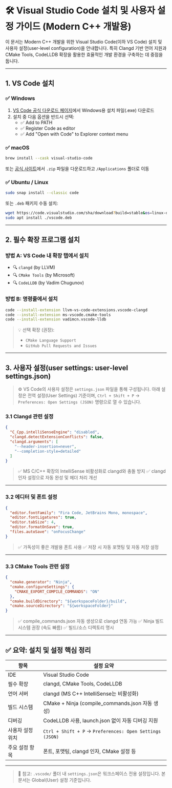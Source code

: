 # 🛠️ Visual Studio Code 설치 및 사용자 설정 가이드 (Modern C++ 개발용)

이 문서는 Modern C++ 개발을 위한 Visual Studio Code(이하 VS Code) 설치 및 사용자 설정(user-level configuration)을 안내합니다. 특히 Clangd 기반 언어 지원과 CMake Tools, CodeLLDB 확장을 활용한 효율적인 개발 환경을 구축하는 데 중점을 둡니다.

---

## 1. VS Code 설치

### ✅ Windows

1. [VS Code 공식 다운로드 페이지](https://code.visualstudio.com/)에서 Windows용 설치 파일(.exe) 다운로드
2. 설치 중 다음 옵션을 반드시 선택:
   - ✅ Add to PATH
   - ✅ Register Code as editor
   - ✅ Add "Open with Code" to Explorer context menu

### ✅ macOS

```bash
brew install --cask visual-studio-code
```

또는 [공식 사이트](https://code.visualstudio.com/)에서 `.zip` 파일을 다운로드하고 `/Applications` 폴더로 이동

### ✅ Ubuntu / Linux

```bash
sudo snap install --classic code
```

또는 `.deb` 패키지 수동 설치:

```bash
wget https://code.visualstudio.com/sha/download?build=stable&os=linux-deb-x64 -O vscode.deb
sudo apt install ./vscode.deb
```

---

## 2. 필수 확장 프로그램 설치

### 방법 A: VS Code 내 확장 탭에서 설치

- 🔍 `clangd` (by LLVM)
- 🔍 `CMake Tools` (by Microsoft)
- 🔍 `CodeLLDB` (by Vadim Chugunov)

### 방법 B: 명령줄에서 설치

```bash
code --install-extension llvm-vs-code-extensions.vscode-clangd
code --install-extension ms-vscode.cmake-tools
code --install-extension vadimcn.vscode-lldb
```

> 💡 선택 확장 (권장):
>
> - `CMake Language Support`
> - `GitHub Pull Requests and Issues`

---

## 3. 사용자 설정(user settings: user-level settings.json)

> ⚙️ VS Code의 사용자 설정은 `settings.json` 파일을 통해 구성됩니다. 아래 설정은 전역 설정(User Settings) 기준이며, `Ctrl + Shift + P` → `Preferences: Open Settings (JSON)` 명령으로 열 수 있습니다.

### 3.1 Clangd 관련 설정

```json
{
  "C_Cpp.intelliSenseEngine": "disabled",
  "clangd.detectExtensionConflicts": false,
  "clangd.arguments": [
    "--header-insertion=never",
    "--completion-style=detailed"
  ]
}
```

> ✅ MS C/C++ 확장의 IntelliSense 비활성화로 clangd와 충돌 방지
> ✅ clangd 인자 설정으로 자동 완성 및 헤더 처리 개선

---

### 3.2 에디터 및 폰트 설정

```json
{
  "editor.fontFamily": "Fira Code, JetBrains Mono, monospace",
  "editor.fontLigatures": true,
  "editor.tabSize": 4,
  "editor.formatOnSave": true,
  "files.autoSave": "onFocusChange"
}
```

> ✅ 가독성이 좋은 개발용 폰트 사용
> ✅ 저장 시 자동 포맷팅 및 자동 저장 설정

---

### 3.3 CMake Tools 관련 설정

```json
{
  "cmake.generator": "Ninja",
  "cmake.configureSettings": {
    "CMAKE_EXPORT_COMPILE_COMMANDS": "ON"
  },
  "cmake.buildDirectory": "${workspaceFolder}/build",
  "cmake.sourceDirectory": "${workspaceFolder}"
}
```

> ✅ compile_commands.json 자동 생성으로 clangd 연동 가능
> ✅ Ninja 빌드 시스템 권장 (속도 빠름)
> ✅ 빌드/소스 디렉토리 명시

---

## ✅ 요약: 설치 및 설정 핵심 정리

| 항목             | 설정 요약                                                                 |
|------------------|----------------------------------------------------------------------------|
| IDE              | Visual Studio Code                                                         |
| 필수 확장        | clangd, CMake Tools, CodeLLDB                                              |
| 언어 서버        | clangd (MS C++ IntelliSense는 비활성화)                                   |
| 빌드 시스템      | CMake + Ninja (compile_commands.json 자동 생성)                           |
| 디버깅           | CodeLLDB 사용, launch.json 없이 자동 디버깅 지원                          |
| 사용자 설정 위치 | `Ctrl + Shift + P` → `Preferences: Open Settings (JSON)`                  |
| 주요 설정 항목   | 폰트, 포맷팅, clangd 인자, CMake 설정 등                                 |

---
> 📁 참고: `.vscode/` 폴더 내 `settings.json`은 워크스페이스 전용 설정입니다. 본 문서는 Global(User) 설정 기준입니다.
